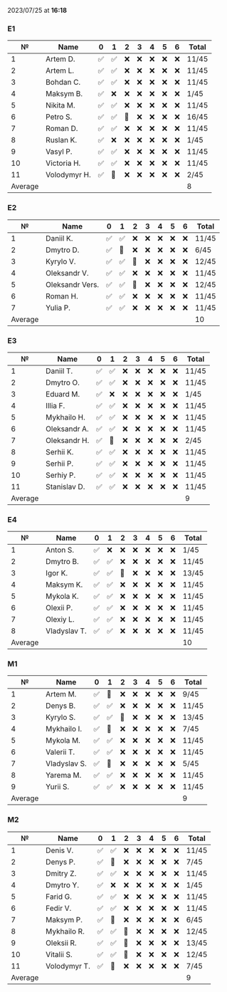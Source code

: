 2023/07/25 at **16:18**
### E1
|№|Name|0|1|2|3|4|5|6|Total|
|-----|-----|-----|-----|-----|-----|-----|-----|-----|-----|
|1|Artem D.|✅|✅|❌|❌|❌|❌|❌|11/45|
|2|Artem L.|✅|✅|❌|❌|❌|❌|❌|11/45|
|3|Bohdan C.|✅|✅|❌|❌|❌|❌|❌|11/45|
|4|Maksym B.|✅|❌|❌|❌|❌|❌|❌|1/45|
|5|Nikita M.|✅|✅|❌|❌|❌|❌|❌|11/45|
|6|Petro S.|✅|✅|🔄|❌|❌|❌|❌|16/45|
|7|Roman D.|✅|✅|❌|❌|❌|❌|❌|11/45|
|8|Ruslan K.|✅|❌|❌|❌|❌|❌|❌|1/45|
|9|Vasyl P.|✅|✅|❌|❌|❌|❌|❌|11/45|
|10|Victoria H.|✅|✅|❌|❌|❌|❌|❌|11/45|
|11|Volodymyr H.|✅|🔄|❌|❌|❌|❌|❌|2/45|
|Average|||||||||8||
### E2
|№|Name|0|1|2|3|4|5|6|Total|
|-----|-----|-----|-----|-----|-----|-----|-----|-----|-----|
|1|Daniil K.|✅|✅|❌|❌|❌|❌|❌|11/45|
|2|Dmytro D.|✅|🔄|❌|❌|❌|❌|❌|6/45|
|3|Kyrylo V.|✅|✅|🔄|❌|❌|❌|❌|12/45|
|4|Oleksandr V.|✅|✅|❌|❌|❌|❌|❌|11/45|
|5|Oleksandr Vers.|✅|✅|🔄|❌|❌|❌|❌|12/45|
|6|Roman H.|✅|✅|❌|❌|❌|❌|❌|11/45|
|7|Yulia P.|✅|✅|❌|❌|❌|❌|❌|11/45|
|Average|||||||||10||
### E3
|№|Name|0|1|2|3|4|5|6|Total|
|-----|-----|-----|-----|-----|-----|-----|-----|-----|-----|
|1|Daniil T.|✅|✅|❌|❌|❌|❌|❌|11/45|
|2|Dmytro O.|✅|✅|❌|❌|❌|❌|❌|11/45|
|3|Eduard M.|✅|❌|❌|❌|❌|❌|❌|1/45|
|4|Illia F.|✅|✅|❌|❌|❌|❌|❌|11/45|
|5|Mykhailo H.|✅|✅|❌|❌|❌|❌|❌|11/45|
|6|Oleksandr A.|✅|✅|❌|❌|❌|❌|❌|11/45|
|7|Oleksandr H.|✅|🔄|❌|❌|❌|❌|❌|2/45|
|8|Serhii K.|✅|✅|❌|❌|❌|❌|❌|11/45|
|9|Serhii P.|✅|✅|❌|❌|❌|❌|❌|11/45|
|10|Serhiy P.|✅|✅|❌|❌|❌|❌|❌|11/45|
|11|Stanislav D.|✅|✅|❌|❌|❌|❌|❌|11/45|
|Average|||||||||9||
### E4
|№|Name|0|1|2|3|4|5|6|Total|
|-----|-----|-----|-----|-----|-----|-----|-----|-----|-----|
|1|Anton S.|✅|❌|❌|❌|❌|❌|❌|1/45|
|2|Dmytro B.|✅|✅|❌|❌|❌|❌|❌|11/45|
|3|Igor K.|✅|✅|🔄|❌|❌|❌|❌|13/45|
|4|Maksym K.|✅|✅|❌|❌|❌|❌|❌|11/45|
|5|Mykola K.|✅|✅|❌|❌|❌|❌|❌|11/45|
|6|Olexii P.|✅|✅|❌|❌|❌|❌|❌|11/45|
|7|Olexiy L.|✅|✅|❌|❌|❌|❌|❌|11/45|
|8|Vladyslav T.|✅|✅|❌|❌|❌|❌|❌|11/45|
|Average|||||||||10||
### M1
|№|Name|0|1|2|3|4|5|6|Total|
|-----|-----|-----|-----|-----|-----|-----|-----|-----|-----|
|1|Artem M.|✅|🔄|❌|❌|❌|❌|❌|9/45|
|2|Denys B.|✅|✅|❌|❌|❌|❌|❌|11/45|
|3|Kyrylo S.|✅|✅|🔄|❌|❌|❌|❌|13/45|
|4|Mykhailo I.|✅|🔄|❌|❌|❌|❌|❌|7/45|
|5|Mykola M.|✅|✅|❌|❌|❌|❌|❌|11/45|
|6|Valerii T.|✅|✅|❌|❌|❌|❌|❌|11/45|
|7|Vladyslav S.|✅|🔄|❌|❌|❌|❌|❌|5/45|
|8|Yarema M.|✅|✅|❌|❌|❌|❌|❌|11/45|
|9|Yurii S.|✅|✅|❌|❌|❌|❌|❌|11/45|
|Average|||||||||9||
### M2
|№|Name|0|1|2|3|4|5|6|Total|
|-----|-----|-----|-----|-----|-----|-----|-----|-----|-----|
|1|Denis V.|✅|✅|❌|❌|❌|❌|❌|11/45|
|2|Denys P.|✅|🔄|❌|❌|❌|❌|❌|7/45|
|3|Dmitry Z.|✅|✅|❌|❌|❌|❌|❌|11/45|
|4|Dmytro Y.|✅|❌|❌|❌|❌|❌|❌|1/45|
|5|Farid G.|✅|✅|❌|❌|❌|❌|❌|11/45|
|6|Fedir V.|✅|✅|❌|❌|❌|❌|❌|11/45|
|7|Maksym P.|✅|🔄|❌|❌|❌|❌|❌|6/45|
|8|Mykhailo R.|✅|✅|🔄|❌|❌|❌|❌|12/45|
|9|Oleksii R.|✅|✅|🔄|❌|❌|❌|❌|13/45|
|10|Vitalii S.|✅|✅|🔄|❌|❌|❌|❌|12/45|
|11|Volodymyr T.|✅|🔄|❌|❌|❌|❌|❌|7/45|
|Average|||||||||9||
